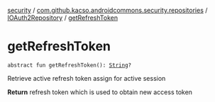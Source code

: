[security](../../index.md) / [com.github.kacso.androidcommons.security.repositories](../index.md) / [IOAuth2Repository](index.md) / [getRefreshToken](./get-refresh-token.md)

# getRefreshToken

`abstract fun getRefreshToken(): `[`String`](https://kotlinlang.org/api/latest/jvm/stdlib/kotlin/-string/index.html)`?`

Retrieve active refresh token assign for active session

**Return**
refresh token which is used to obtain new access token

